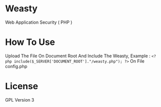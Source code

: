 # Weasty
Web Application Security ( PHP )
# How To Use
Upload The File On Document Root And Include The Weasty,
Example : ```<?php
include($_SERVER['DOCUMENT_ROOT']."/weasty.php");
?>``` On File config.php
# License
GPL Version 3
